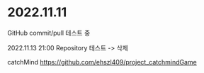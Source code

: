 # 2022.11.11
GitHub commit/pull 테스트 중

2022.11.13 21:00
Repository 테스트 -> 삭제

catchMind
https://github.com/ehszl409/project_catchmindGame
